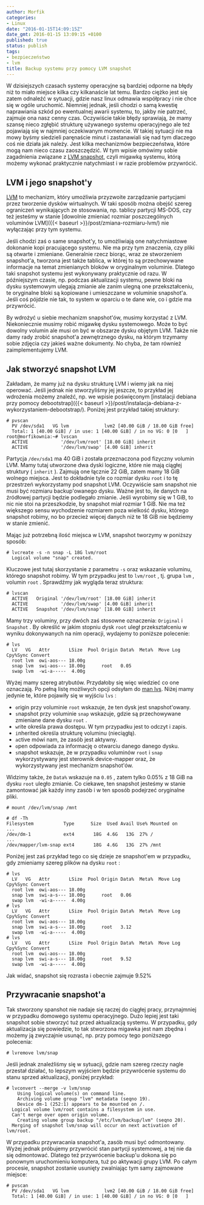 ```yaml
---
author: Morfik
categories:
- Linux
date: "2016-01-15T14:09:15Z"
date_gmt: 2016-01-15 13:09:15 +0100
published: true
status: publish
tags:
- bezpieczeństwo
- lvm
title: Backup systemu przy pomocy LVM snapshot
---
```


W dzisiejszych czasach systemy operacyjne są bardziej odporne na błędy niż to miało miejsce kilka
czy kilkanaście lat temu. Bardzo ciężko jest się zatem odnaleźć w sytuacji, gdzie nasz linux odmawia
współpracy i nie chce się w ogóle uruchomić. Niemniej jednak, jeśli chodzi o samą kwestię
naprawiania szkód po ewentualnej awarii systemu, to, jakby nie patrzeć, zajmuje ona nasz cenny czas.
Oczywiście takie błędy sprawiają, że mamy szansę nieco zgłębić strukturę używanego systemu
operacyjnego ale też pojawiają się w najmniej oczekiwanym momencie. W takiej sytuacji nie ma mowy
byśmy siedzieli paręnaście minut i zastanawiali się nad tym dlaczego coś nie działa jak należy.
Jest kilka mechanizmów bezpieczeństwa, które mogą nam nieco czasu zaoszczędzić. W tym wpisie omówimy
sobie zagadnienia związane z [LVM
snapshot](http://www.tldp.org/HOWTO/html_single/LVM-HOWTO/#snapshotintro), czyli migawką systemu,
którą możemy wykonać praktycznie natychmiast i w razie problemów przywrócić.

<!--more-->
## LVM i jego snapshot'y

[LVM](https://pl.wikipedia.org/wiki/LVM) to mechanizm, który umożliwia przyzwoite zarządzanie
partycjami przez tworzenie dysków wirtualnych. W taki sposób można obejść szereg ograniczeń
wynikających ze stosowania, np. tablicy partycji MS-DOS, czy też jesteśmy w stanie [dowolnie
zmieniać rozmiar poszczególnych voluminów LVM]({{< baseurl >}}/post/zmiana-rozmiaru-lvm/) nie
wyłączając przy tym systemu.

Jeśli chodzi zaś o same snapshot'y, to umożliwiają one natychmiastowe dokonanie kopi pracującego
systemu. Nie ma przy tym znaczenia, czy pliki są otwarte i zmieniane. Generalnie rzecz biorąc, wraz
ze stworzeniem snapshot'a, tworzona jest także tablica, w której to są przechowywane informacje na
temat zmienianych bloków w oryginalnym voluminie. Dlatego taki snapshot systemu jest wykonywany
praktycznie od razu. W późniejszym czasie, np. podczas aktualizacji systemu, pewne bloki na dysku
systemowym ulegają zmianie ale zanim ulegną one przekształceniu, te oryginalne bloki są kopiowane i
umieszczane w voluminie snapshot'a. Jeśli coś pójdzie nie tak, to system w oparciu o te dane wie, co
i gdzie ma przywrócić.

By wdrożyć u siebie mechanizm snapshot'ów, musimy korzystać z LVM. Niekoniecznie musimy robić
migawkę dysku systemowego. Może to być dowolny volumin ale musi on być w obszarze dysku objętym
LVM. Także nie damy rady zrobić snapshot'a zewnętrznego dysku, na którym trzymamy sobie zdjęcia czy
jakieś ważne dokumenty. No chyba, że tam również zaimplementujemy LVM.

## Jak stworzyć snapshot LVM

Zakładam, że mamy już na dysku strukturę LVM i wiemy jak na niej operować. Jeśli jednak nie
stworzyliśmy jej jeszcze, to przykład jej wdrożenia możemy znaleźć, np. we wpisie poświęconym
[instalacji debiana przy pomocy
debootstrap]({{< baseurl >}}/post/instalacja-debiana-z-wykorzystaniem-debootstrap/). Poniżej jest
przykład takiej struktury:

    # pvscan
      PV /dev/sda1   VG lvm             lvm2 [40.00 GiB / 18.00 GiB free]
      Total: 1 [40.00 GiB] / in use: 1 [40.00 GiB] / in no VG: 0 [0   ]
    root@morfikownia:~# lvscan
      ACTIVE            '/dev/lvm/root' [18.00 GiB] inherit
      ACTIVE            '/dev/lvm/swap' [4.00 GiB] inherit

Partycja `/dev/sda1` ma 40 GiB i została przeznaczona pod fizyczny volumin LVM. Mamy tutaj utworzone
dwa dyski logiczne, które nie mają ciągłej struktury ( `inherit` ). Zajmują one łącznie 22 GiB,
zatem mamy 18 GiB wolnego miejsca. Jest to dokładnie tyle co rozmiar dysku `root` i to tę przestrzeń
wykorzystamy pod snapshot LVM. Oczywiście sam snapshot nie musi być rozmiaru backup'owanego dysku.
Ważne jest to, ile danych na źródłowej partycji będzie podlegało zmianie. Jeśli wyrobimy się w 1
GiB, to nic nie stoi na przeszkodzie, by snapshot miał rozmiar 1 GiB. Nie ma też większego sensu
wychodzenie rozmiarem poza wielkość dysku, którego snapshot robimy, no bo przecież więcej danych niż
te 18 GiB nie będziemy w stanie zmienić.

Mając już potrzebną ilość miejsca w LVM, snapshot tworzymy w poniższy sposób:

    # lvcreate -s -n snap -L 18G lvm/root
      Logical volume "snap" created.

Kluczowe jest tutaj skorzystanie z parametru `-s` oraz wskazanie voluminu, którego snapshot robimy.
W tym przypadku jest to `lvm/root` , tj. grupa `lvm` , volumin `root` . Sprawdźmy jak wygląda teraz
struktura:

    # lvscan
      ACTIVE   Original '/dev/lvm/root' [18.00 GiB] inherit
      ACTIVE            '/dev/lvm/swap' [4.00 GiB] inherit
      ACTIVE   Snapshot '/dev/lvm/snap' [18.00 GiB] inherit

Mamy trzy voluminy, przy dwóch zaś stosowne oznaczenia: `Original` i `Snapshot` . By określić w
jakim stopniu dysk `root` uległ przekształceniu w wyniku dokonywanych na nim operacji, wydajemy to
poniższe polecenie:

```
# lvs
  LV   VG   Attr       LSize  Pool Origin Data%  Meta%  Move Log Cpy%Sync Convert
  root lvm  owi-aos--- 18.00g
  snap lvm  swi-aos--- 18.00g      root   0.05
  swap lvm  -wi-a-----  4.00g
```

Wyżej mamy szereg atrybutów. Przydałoby się więc wiedzieć co one oznaczają. Po pełną listę możliwych
opcji odsyłam do [man lvs](http://manpages.ubuntu.com/manpages/wily/en/man8/lvs.8.html). Niżej mamy
jedynie te, które pojawiły się w wyjściu `lvs` :

  - `o`rigin przy voluminie `root` wskazuje, że ten dysk jest snapshot'owany.
  - `s`napshot przy voluminie `snap` wskazuje, gdzie są przechowywane zmieniane dane dysku `root` .
  - `w`rite określa prawa dostępu. W tym przypadku jest to odczyt i zapis.
  - `i`nherited określa strukturę voluminu (nieciągłą).
  - `a`ctive mówi nam, że zasób jest aktywny.
  - `o`pen odpowiada za informację o otwarciu danego danego dysku.
  - `s`napshot wskazuje, że w przypadku voluminów `root` i `snap` wykorzystywany jest sterownik
    device-mapper oraz, że wykorzystywany jest mechanizm snapshot'ów.

Widzimy także, że `Data%` wskazuje na `0.05` , zatem tylko 0.05% z 18 GiB na dysku `root` uległo
zmianie. Co ciekawe, ten snapshot jesteśmy w stanie zamontować jak każdy inny zasób i w ten sposób
podejrzeć oryginalne pliki.

    # mount /dev/lvm/snap /mnt

    # df -Th
    Filesystem           Type      Size  Used Avail Use% Mounted on
    ...
    /dev/dm-1            ext4       18G  4.6G   13G  27% /
    ...
    /dev/mapper/lvm-snap ext4       18G  4.6G   13G  27% /mnt

Poniżej jest zaś przykład tego co się dzieje ze snapshot'em w przypadku, gdy zmieniamy szereg plików
na dysku `root` :

```
# lvs
  LV   VG   Attr       LSize  Pool Origin Data%  Meta%  Move Log Cpy%Sync Convert
  root lvm  owi-aos--- 18.00g
  snap lvm  swi-a-s--- 18.00g      root   0.06
  swap lvm  -wi-a-----  4.00g
# lvs
  LV   VG   Attr       LSize  Pool Origin Data%  Meta%  Move Log Cpy%Sync Convert
  root lvm  owi-aos--- 18.00g
  snap lvm  swi-a-s--- 18.00g      root   3.12
  swap lvm  -wi-a-----  4.00g
# lvs
  LV   VG   Attr       LSize  Pool Origin Data%  Meta%  Move Log Cpy%Sync Convert
  root lvm  owi-aos--- 18.00g
  snap lvm  swi-a-s--- 18.00g      root   9.52
  swap lvm  -wi-a-----  4.00g
```

Jak widać, snapshot się rozrasta i obecnie zajmuje 9.52%

## Przywracanie snapshot'a

Tak stworzony spanshot nie nadaje się raczej do ciągłej pracy, przynajmniej w przypadku domowego
systemu operacyjnego. Dużo lepiej jest taki snapshot sobie stworzyć tuż przed aktualizacją systemu.
W przypadku, gdy aktualizacja się powiedzie, to tak stworzona migawka jest nam zbędna i możemy ją
zwyczajnie usunąć, np. przy pomocy tego poniższego polecenia:

    # lvremove lvm/snap

Jeśli jednak znaleźliśmy się w sytuacji, gdzie nam szereg rzeczy nagle przestał działać, to lepszym
wyjściem będzie przywrócenie systemu do stanu sprzed aktualizacji, poniżej przykład:

    # lvconvert --merge -v lvm/snap
        Using logical volume(s) on command line.
        Archiving volume group "lvm" metadata (seqno 19).
        Device dm-1 (252:1) appears to be mounted on /.
      Logical volume lvm/root contains a filesystem in use.
      Can't merge over open origin volume.
        Creating volume group backup "/etc/lvm/backup/lvm" (seqno 20).
      Merging of snapshot lvm/snap will occur on next activation of lvm/root.

W przypadku przywracania snapshot'a, zasób musi być odmontowany. Wyżej jednak próbujemy przywrócić
stan partycji systemowej, a tej nie da się odmontować. Dlatego też przywrócenie backup'u dokona się
po ponownym uruchomieniu komputera, tuż po aktywacji grupy LVM. Po całym procesie, snapshot zostanie
usunięty zwalniając tym samy zajmowane miejsce:

    # pvscan
      PV /dev/sda1   VG lvm             lvm2 [40.00 GiB / 18.00 GiB free]
      Total: 1 [40.00 GiB] / in use: 1 [40.00 GiB] / in no VG: 0 [0   ]
